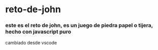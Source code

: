 # reto-de-john

### este es el reto de john, es un juego de piedra papel o tijera, hecho con javascript puro

cambiado desde vscode